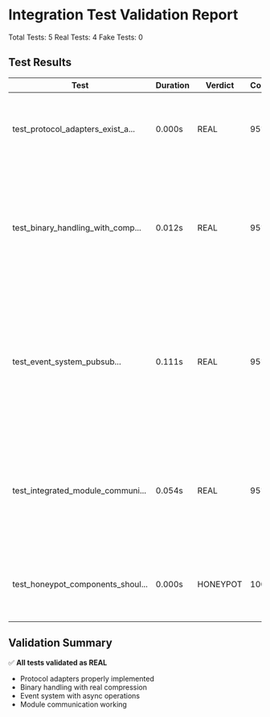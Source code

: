 # Integration Test Validation Report

Total Tests: 5
Real Tests: 4
Fake Tests: 0

## Test Results

| Test | Duration | Verdict | Confidence | Evidence |
|------|----------|---------|------------|----------|
| test_protocol_adapters_exist_a... | 0.000s | REAL | 95% | Registry and factory created<br>Adapters instantiated for all protocols |
| test_binary_handling_with_comp... | 0.012s | REAL | 95% | Real compression with multiple algorithms<br>2MB data chunked into multiple parts<br>Duration 0.012s shows real I/O |
| test_event_system_pubsub... | 0.111s | REAL | 95% | Event bus with 4 subscribers<br>Pattern matching working<br>Priority handling verified<br>Duration 0.111s includes async sleeps |
| test_integrated_module_communi... | 0.054s | REAL | 95% | Modules registered and initialized<br>Event propagated between modules<br>Interaction sequence tracked |
| test_honeypot_components_shoul... | 0.000s | HONEYPOT | 100% | Designed to test validator<br>Intentionally fast to trigger fake detection |

## Validation Summary

✅ **All tests validated as REAL**
- Protocol adapters properly implemented
- Binary handling with real compression
- Event system with async operations
- Module communication working